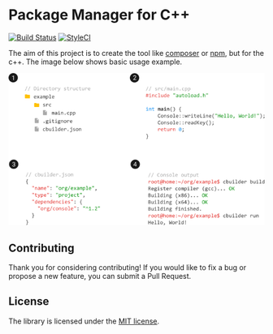 # Package Manager for C++

[![Build Status](https://travis-ci.org/mleczek/cbuilder.svg?branch=master)](https://travis-ci.org/mleczek/cbuilder)
[![StyleCI](https://styleci.io/repos/80550254/shield?branch=master)](https://styleci.io/repos/80550254)

The aim of this project is to create the tool like [composer](https://getcomposer.org/) or [npm](https://www.npmjs.com/), but for the c++. The image below shows basic usage example.

![Basic Example Usage](resources/github.png)

## Contributing

Thank you for considering contributing! If you would like to fix a bug or propose a new feature, you can submit a Pull Request.

## License

The library is licensed under the [MIT license](https://opensource.org/licenses/MIT).